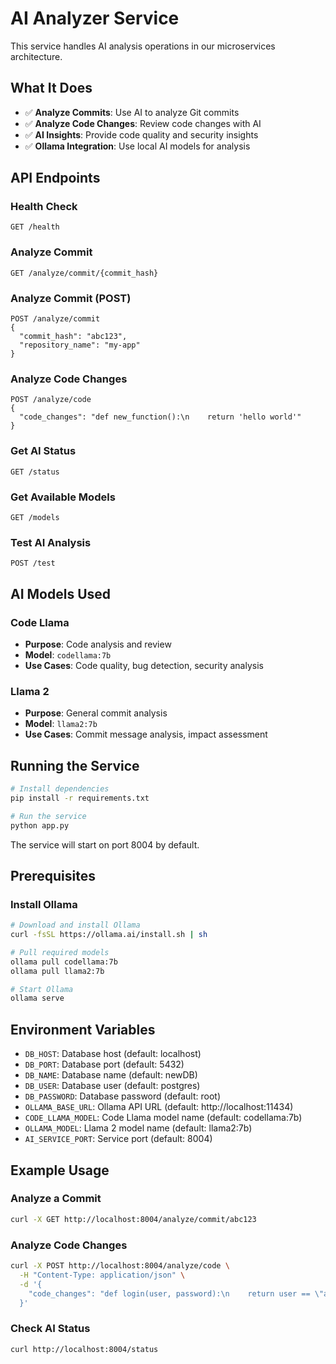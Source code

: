 # AI Analyzer Service

This service handles AI analysis operations in our microservices architecture.

## What It Does

- ✅ **Analyze Commits**: Use AI to analyze Git commits
- ✅ **Analyze Code Changes**: Review code changes with AI
- ✅ **AI Insights**: Provide code quality and security insights
- ✅ **Ollama Integration**: Use local AI models for analysis

## API Endpoints

### Health Check
```
GET /health
```

### Analyze Commit
```
GET /analyze/commit/{commit_hash}
```

### Analyze Commit (POST)
```
POST /analyze/commit
{
  "commit_hash": "abc123",
  "repository_name": "my-app"
}
```

### Analyze Code Changes
```
POST /analyze/code
{
  "code_changes": "def new_function():\n    return 'hello world'"
}
```

### Get AI Status
```
GET /status
```

### Get Available Models
```
GET /models
```

### Test AI Analysis
```
POST /test
```

## AI Models Used

### Code Llama
- **Purpose**: Code analysis and review
- **Model**: `codellama:7b`
- **Use Cases**: Code quality, bug detection, security analysis

### Llama 2
- **Purpose**: General commit analysis
- **Model**: `llama2:7b`
- **Use Cases**: Commit message analysis, impact assessment

## Running the Service

```bash
# Install dependencies
pip install -r requirements.txt

# Run the service
python app.py
```

The service will start on port 8004 by default.

## Prerequisites

### Install Ollama
```bash
# Download and install Ollama
curl -fsSL https://ollama.ai/install.sh | sh

# Pull required models
ollama pull codellama:7b
ollama pull llama2:7b

# Start Ollama
ollama serve
```

## Environment Variables

- `DB_HOST`: Database host (default: localhost)
- `DB_PORT`: Database port (default: 5432)
- `DB_NAME`: Database name (default: newDB)
- `DB_USER`: Database user (default: postgres)
- `DB_PASSWORD`: Database password (default: root)
- `OLLAMA_BASE_URL`: Ollama API URL (default: http://localhost:11434)
- `CODE_LLAMA_MODEL`: Code Llama model name (default: codellama:7b)
- `OLLAMA_MODEL`: Llama 2 model name (default: llama2:7b)
- `AI_SERVICE_PORT`: Service port (default: 8004)

## Example Usage

### Analyze a Commit
```bash
curl -X GET http://localhost:8004/analyze/commit/abc123
```

### Analyze Code Changes
```bash
curl -X POST http://localhost:8004/analyze/code \
  -H "Content-Type: application/json" \
  -d '{
    "code_changes": "def login(user, password):\n    return user == \"admin\" and password == \"123456\""
  }'
```

### Check AI Status
```bash
curl http://localhost:8004/status
```
